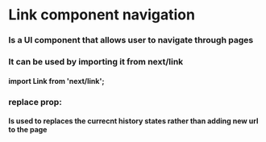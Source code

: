 # Link component navigation
### Is a UI component that allows user to navigate through pages
### It can be used by importing it from next/link
#### import Link from 'next/link';
### replace prop:
#### Is used to replaces the currecnt history states rather than adding new url to the page

